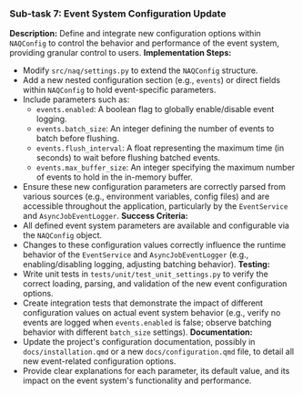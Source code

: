 ### Sub-task 7: Event System Configuration Update
**Description:** Define and integrate new configuration options within `NAQConfig` to control the behavior and performance of the event system, providing granular control to users.
**Implementation Steps:**
- Modify `src/naq/settings.py` to extend the `NAQConfig` structure.
- Add a new nested configuration section (e.g., `events`) or direct fields within `NAQConfig` to hold event-specific parameters.
- Include parameters such as:
    - `events.enabled`: A boolean flag to globally enable/disable event logging.
    - `events.batch_size`: An integer defining the number of events to batch before flushing.
    - `events.flush_interval`: A float representing the maximum time (in seconds) to wait before flushing batched events.
    - `events.max_buffer_size`: An integer specifying the maximum number of events to hold in the in-memory buffer.
- Ensure these new configuration parameters are correctly parsed from various sources (e.g., environment variables, config files) and are accessible throughout the application, particularly by the `EventService` and `AsyncJobEventLogger`.
**Success Criteria:**
- All defined event system parameters are available and configurable via the `NAQConfig` object.
- Changes to these configuration values correctly influence the runtime behavior of the `EventService` and `AsyncJobEventLogger` (e.g., enabling/disabling logging, adjusting batching behavior).
**Testing:**
- Write unit tests in `tests/unit/test_unit_settings.py` to verify the correct loading, parsing, and validation of the new event configuration options.
- Create integration tests that demonstrate the impact of different configuration values on actual event system behavior (e.g., verify no events are logged when `events.enabled` is false; observe batching behavior with different `batch_size` settings).
**Documentation:**
- Update the project's configuration documentation, possibly in `docs/installation.qmd` or a new `docs/configuration.qmd` file, to detail all new event-related configuration options.
- Provide clear explanations for each parameter, its default value, and its impact on the event system's functionality and performance.